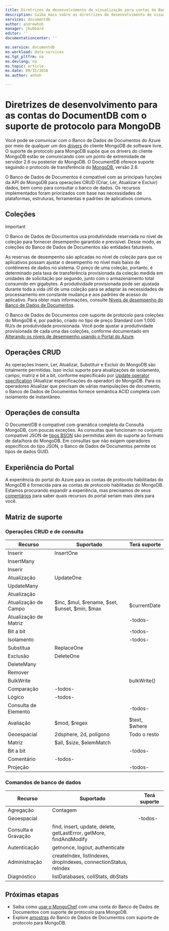 ```yaml
---
title: Diretrizes de desenvolvimento de visualização para contas do Banco de Dados de Documentos com suporte de protocolo para MongoDB | Microsoft Docs
description: Saiba mais sobre as diretrizes de desenvolvimento de visualização para contas do Banco de Dados de Documentos com suporte de protocolo para MongoDB, agora disponível para a versão de visualização.
services: documentdb
author: andrewhoh
manager: jhubbard
editor: ''
documentationcenter: ''

ms.service: documentdb
ms.workload: data-services
ms.tgt_pltfrm: na
ms.devlang: na
ms.topic: article
ms.date: 09/15/2016
ms.author: anhoh

---
```

# Diretrizes de desenvolvimento para as contas do DocumentDB com o suporte de protocolo para MongoDB
Você pode se comunicar com o Banco de Dados de Documentos do Azure por meio de qualquer um dos [drivers](https://docs.mongodb.org/ecosystem/drivers/) do cliente MongoDB de software livre. O suporte de protocolo para MongoDB supõe que os drivers do cliente MongoDB estão se comunicando com um ponto de extremidade de servidor 2.6 ou posterior do MongoDB. O DocumentDB oferece suporte seguindo o protocolo de transferência do [MongoDB](https://docs.mongodb.org/manual/reference/mongodb-wire-protocol/), versão 2.6.

O Banco de Dados de Documentos é compatível com as principais funções da API do MongoDB para operações CRUD (Criar, Ler, Atualizar e Excluir) dados, bem como para consultar o banco de dados. Os recursos implementados foram priorizados com base nas necessidades de plataformas, estruturas, ferramentas e padrões de aplicativos comuns.

## Coleções
> [!IMPORTANT]
> O Banco de Dados de Documentos usa produtividade reservada no nível de coleção para fornecer desempenho garantido e previsível. Desse modo, as coleções do Banco de Dados de Documentos são entidades faturáveis.
> 
> 

As reservas de desempenho são aplicadas no nível de coleção para que os aplicativos possam ajustar o desempenho no nível mais baixo de contêineres de dados no sistema. O preço de uma coleção, portanto, é determinado pela taxa de transferência provisionada da coleção medida em unidades de solicitação por segundo, junto com o armazenamento total consumido em gigabytes. A produtividade provisionada pode ser ajustada durante toda a vida útil de uma coleção para se adaptar às necessidades de processamento em constante mudança e aos padrões de acesso do aplicativo. Para obter mais informações, consulte [Níveis de desempenho do Banco de Dados de Documentos](documentdb-performance-levels.md).

O Banco de Dados de Documentos com suporte de protocolo para coleções do MongoDB é, por padrão, criado no tipo de preço Standard com 1.000 RU/s de produtividade provisionada. Você pode ajustar a produtividade provisionada de cada uma das coleções, conforme documentado em [Alterando os níveis de desempenho usando o Portal do Azure](documentdb-performance-levels.md#changing-performance-levels-using-the-azure-portal).

## Operações CRUD
As operações Inserir, Ler, Atualizar, Substituir e Excluir do MongoDB são totalmente permitidas. Isso inclui suporte para atualizações de isolamento, campo, matriz e bit a bit, conforme especificado por [Update operator specification](https://docs.mongodb.org/manual/reference/operator/update/) (Atualizar especificações do operador) do MongoDB. Para os operadores Atualizar que precisam de várias manipulações de documento, o Banco de Dados de Documentos fornece semântica ACID completa com isolamento de instantâneo.

## Operações de consulta
O DocumentDB é compatível com gramática completa da Consulta MongoDB, com poucas exceções. As consultas que funcionam no conjunto compatível JSON de [tipos BSON](https://docs.mongodb.org/manual/reference/bson-types/) são permitidas além do suporte ao formato de data/hora do MongoDB. Em consultas que não exigem operadores específicos do tipo JSON, o Banco de Dados de Documentos permite os tipos de dados GUID.

## Experiência do Portal
A experiência do portal do Azure para as contas de protocolo habilitadas do MongoDB é fornecida para as contas de protocolo habilitadas do MongoDB. Estamos procurando expandir a experiência, mas precisamos de seus [comentários](mailto:askdocdb@microsoft.com?subject=DocumentDB%20Protocol%20Support%20for%20MongoDB%20Preview%20Portal%20Experience) para saber quais recursos do portal seriam mais úteis para você.

## Matriz de suporte
### Operações CRUD e de consulta
| Recurso | Suportado | Terá suporte |
| --- | --- | --- |
| Inserir |InsertOne | |
| InsertMany | | |
| Inserir | | |
| Atualização |UpdateOne | |
| UpdateMany | | |
| Atualização | | |
| Atualização de Campo |$inc, $mul, $rename, $set, $unset, $min, $max |$currentDate |
| Atualização de Matriz | |-todos- |
| Bit a bit | |-todos- |
| Isolamento | |-todos- |
| Substitua |ReplaceOne | |
| Exclusão |DeleteOne | |
| DeleteMany | | |
| Remover | | |
| BulkWrite | |bulkWrite() |
| Comparação |-todos- | |
| Lógico |-todos- | |
| Consulta de Elemento | |-todos- |
| Avaliação |$mod, $regex |$text, $where |
| Geoespacial |2dsphere, 2d, polígono |Todo o resto |
| Matriz |$all, $size, $elemMatch | |
| Bit a bit | |-todos- |
| Comentário |-todos- | |
| Projeção | |-todos- |

### Comandos de banco de dados
| Recurso | Suportado | Terá suporte |
| --- | --- | --- |
| Agregação |Contagem | |
| Geoespacial | |-todos- |
| Consulta e Gravação |find, insert, update, delete, getLastError, getMore, findAndModify | |
| Autenticação |getnonce, logout, authenticate | |
| Administração |createIndex, listIndexes, dropIndexes, connectionStatus, reIndex | |
| Diagnóstico |listDatabases, collStats, dbStats | |

## Próximas etapas
* Saiba como [usar o MongoChef](documentdb-mongodb-mongochef.md) com uma conta do Banco de Dados de Documentos com suporte de protocolo para MongoDB.
* Explore [amostras](documentdb-mongodb-samples.md) do Banco de Dados de Documentos com suporte de protocolo para MongoDB.

<!---HONumber=AcomDC_0921_2016-->